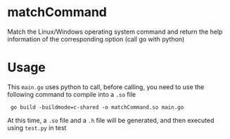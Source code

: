 # matchCommand
Match the Linux/Windows operating system command and return the help information of the corresponding option (call go with python)

# Usage
This `main.go` uses python to call, before calling, you need to use the following command to compile into a `.so` file
```
 go build -buildmode=c-shared -o matchCommand.so main.go
```
At this time, a ```.so``` file and a ```.h``` file will be generated, and then executed using ```test.py``` in test
